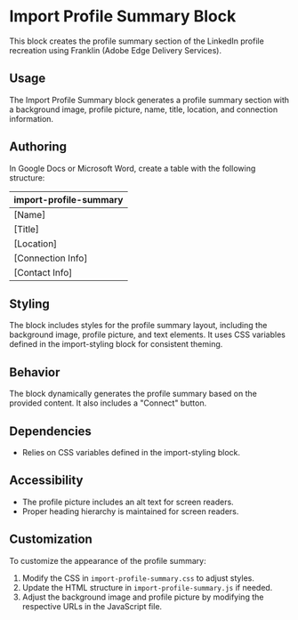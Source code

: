 # Import Profile Summary Block

This block creates the profile summary section of the LinkedIn profile recreation using Franklin (Adobe Edge Delivery Services).

## Usage

The Import Profile Summary block generates a profile summary section with a background image, profile picture, name, title, location, and connection information.

## Authoring

In Google Docs or Microsoft Word, create a table with the following structure:

| import-profile-summary |
| :---- |
| [Name] |
| [Title] |
| [Location] |
| [Connection Info] |
| [Contact Info] |

## Styling

The block includes styles for the profile summary layout, including the background image, profile picture, and text elements. It uses CSS variables defined in the import-styling block for consistent theming.

## Behavior

The block dynamically generates the profile summary based on the provided content. It also includes a "Connect" button.

## Dependencies

- Relies on CSS variables defined in the import-styling block.

## Accessibility

- The profile picture includes an alt text for screen readers.
- Proper heading hierarchy is maintained for screen readers.

## Customization

To customize the appearance of the profile summary:
1. Modify the CSS in `import-profile-summary.css` to adjust styles.
2. Update the HTML structure in `import-profile-summary.js` if needed.
3. Adjust the background image and profile picture by modifying the respective URLs in the JavaScript file.

